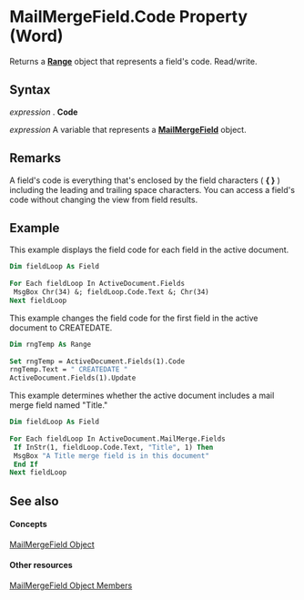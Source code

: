 
# MailMergeField.Code Property (Word)

Returns a  **[Range](15a7a1c4-5f3f-5b6e-60e9-29688de3f274.md)** object that represents a field's code. Read/write.


## Syntax

 _expression_ . **Code**

 _expression_ A variable that represents a **[MailMergeField](8beb6228-079c-008c-10aa-3f8f711fcf5c.md)** object.


## Remarks

A field's code is everything that's enclosed by the field characters ( **{ }** ) including the leading and trailing space characters. You can access a field's code without changing the view from field results.


## Example

This example displays the field code for each field in the active document.


```vb
Dim fieldLoop As Field 
 
For Each fieldLoop In ActiveDocument.Fields 
 MsgBox Chr(34) &; fieldLoop.Code.Text &; Chr(34) 
Next fieldLoop
```

This example changes the field code for the first field in the active document to CREATEDATE.




```vb
Dim rngTemp As Range 
 
Set rngTemp = ActiveDocument.Fields(1).Code 
rngTemp.Text = " CREATEDATE " 
ActiveDocument.Fields(1).Update
```

This example determines whether the active document includes a mail merge field named "Title."




```vb
Dim fieldLoop As Field 
 
For Each fieldLoop In ActiveDocument.MailMerge.Fields 
 If InStr(1, fieldLoop.Code.Text, "Title", 1) Then 
 MsgBox "A Title merge field is in this document" 
 End If 
Next fieldLoop
```


## See also


#### Concepts


[MailMergeField Object](8beb6228-079c-008c-10aa-3f8f711fcf5c.md)
#### Other resources


[MailMergeField Object Members](c50297da-7c70-d74b-427e-60e3503ed570.md)
